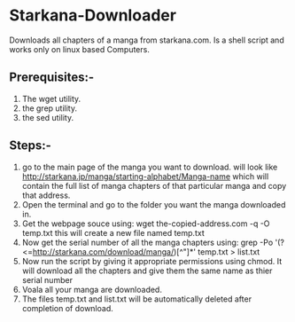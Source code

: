 # Starkana-Downloader
Downloads all chapters of a manga from starkana.com. Is a shell script and works only on linux based Computers.

## Prerequisites:-
1. The wget utility.
2. the grep utility.
3. the sed utility.

## Steps:-
1. go to the main page of the manga you want to download. will look like http://starkana.jp/manga/starting-alphabet/Manga-name which will contain the full list of manga chapters of that particular manga and copy that address.
2. Open the terminal and go to the folder you want the manga downloaded in.
3. Get the webpage souce using: wget the-copied-address.com -q -O temp.txt this will create a new file named temp.txt
4. Now get the serial number of all the manga chapters using: grep -Po '(?<=http://starkana.com/download/manga/)[^"]*' temp.txt > list.txt
5. Now run the script by giving it appropriate permissions using chmod. It will download all the chapters and give them the same name as thier serial number
6. Voala all your manga are downloaded.
7. The files temp.txt and list.txt will be automatically deleted after completion of download.
